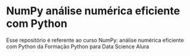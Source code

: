 # NumPy análise numérica eficiente com Python

Esse repositório é referente ao curso NumPy: análise numérica eficiente com Python da Formação Python para Data Science Alura
